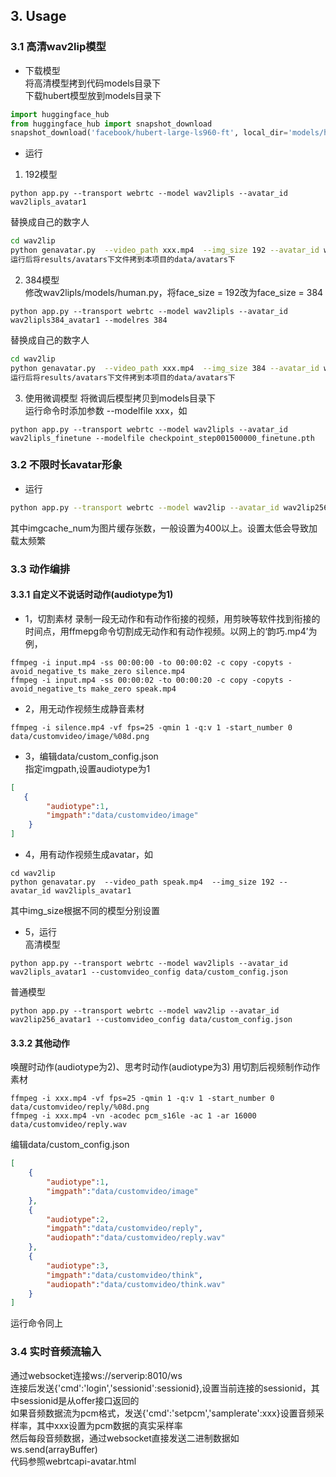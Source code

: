 
## 3. Usage

### 3.1 高清wav2lip模型
- 下载模型  
将高清模型拷到代码models目录下    
下载hubert模型放到models目录下
```python
import huggingface_hub
from huggingface_hub import snapshot_download
snapshot_download('facebook/hubert-large-ls960-ft', local_dir='models/hubert-large-ls960-ft')
```
- 运行
1. 192模型  
```
python app.py --transport webrtc --model wav2lipls --avatar_id wav2lipls_avatar1
```   
 替换成自己的数字人
```bash
cd wav2lip
python genavatar.py  --video_path xxx.mp4  --img_size 192 --avatar_id wav2lipls_avatar1
运行后将results/avatars下文件拷到本项目的data/avatars下
```
2. 384模型  
修改wav2lipls/models/human.py，将face_size = 192改为face_size = 384
```  
python app.py --transport webrtc --model wav2lipls --avatar_id wav2lipls384_avatar1 --modelres 384
```  
替换成自己的数字人
```bash
cd wav2lip
python genavatar.py  --video_path xxx.mp4  --img_size 384 --avatar_id wav2lipls384_avatar1
运行后将results/avatars下文件拷到本项目的data/avatars下
```
3. 使用微调模型
将微调后模型拷贝到models目录下  
运行命令时添加参数 --modelfile xxx，如
```
python app.py --transport webrtc --model wav2lipls --avatar_id wav2lipls_finetune --modelfile checkpoint_step001500000_finetune.pth
```

### 3.2 不限时长avatar形象
- 运行
```bash
python app.py --transport webrtc --model wav2lip --avatar_id wav2lip256_avatar1 --imgcache_num 400
```
其中imgcache_num为图片缓存张数，一般设置为400以上。设置太低会导致加载太频繁



### 3.3 动作编排
#### 3.3.1 自定义不说话时动作(audiotype为1)
- 1，切割素材
录制一段无动作和有动作衔接的视频，用剪映等软件找到衔接的时间点，用ffmepg命令切割成无动作和有动作视频。以网上的‘韵巧.mp4’为例，
```
ffmpeg -i input.mp4 -ss 00:00:00 -to 00:00:02 -c copy -copyts -avoid_negative_ts make_zero silence.mp4
ffmpeg -i input.mp4 -ss 00:00:02 -to 00:00:20 -c copy -copyts -avoid_negative_ts make_zero speak.mp4
```
- 2，用无动作视频生成静音素材
```
ffmpeg -i silence.mp4 -vf fps=25 -qmin 1 -q:v 1 -start_number 0 data/customvideo/image/%08d.png
```
- 3，编辑data/custom_config.json  
指定imgpath,设置audiotype为1
```json
[
   {
        "audiotype":1, 
        "imgpath":"data/customvideo/image"
    }
]
```
- 4，用有动作视频生成avatar，如
```
cd wav2lip
python genavatar.py  --video_path speak.mp4  --img_size 192 --avatar_id wav2lipls_avatar1
```
其中img_size根据不同的模型分别设置

- 5，运行  
高清模型
```
python app.py --transport webrtc --model wav2lipls --avatar_id wav2lipls_avatar1 --customvideo_config data/custom_config.json
```
普通模型
```
python app.py --transport webrtc --model wav2lip --avatar_id wav2lip256_avatar1 --customvideo_config data/custom_config.json
```
#### 3.3.2 其他动作  
唤醒时动作(audiotype为2)、思考时动作(audiotype为3) 
用切割后视频制作动作素材 
```
ffmpeg -i xxx.mp4 -vf fps=25 -qmin 1 -q:v 1 -start_number 0 data/customvideo/reply/%08d.png
ffmpeg -i xxx.mp4 -vn -acodec pcm_s16le -ac 1 -ar 16000 data/customvideo/reply.wav
```
编辑data/custom_config.json  
```json
[
    {
        "audiotype":1, 
        "imgpath":"data/customvideo/image"
    },
    {
        "audiotype":2, 
        "imgpath":"data/customvideo/reply",
        "audiopath":"data/customvideo/reply.wav"
    },
    {
        "audiotype":3, 
        "imgpath":"data/customvideo/think",
        "audiopath":"data/customvideo/think.wav"
    }
]
```
运行命令同上


### 3.4 实时音频流输入
通过websocket连接ws://serverip:8010/ws  
连接后发送{'cmd':'login','sessionid':sessionid},设置当前连接的sessionid，其中sessionid是从offer接口返回的  
如果音频数据流为pcm格式，发送{'cmd':'setpcm','samplerate':xxx}设置音频采样率，其中xxx设置为pcm数据的真实采样率  
然后每段音频数据，通过websocket直接发送二进制数据如ws.send(arrayBuffer)  
代码参照webrtcapi-avatar.html